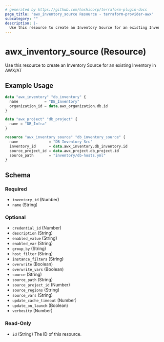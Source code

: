 ```yaml
---
# generated by https://github.com/hashicorp/terraform-plugin-docs
page_title: "awx_inventory_source Resource - terraform-provider-awx"
subcategory: ""
description: |-
  Use this resource to create an Inventory Source for an existing Inventory in AWX/AT
---
```


# awx_inventory_source (Resource)

Use this resource to create an Inventory Source for an existing Inventory in AWX/AT

## Example Usage

```terraform
data "awx_inventory" "db_inventory" {
  name            = "DB_Inventory"
  organization_id = data.awx_organization.db.id
}

data "awx_project" "db_project" {
  name = "DB_Infra"
}

resource "awx_inventory_source" "db_inventory_source" {
  name              = "DB Inventory Src"
  inventory_id      = data.awx_inventory.db_inventory.id
  source_project_id = data.awx_project.db_project.id
  source_path       = "inventory/db-hosts.yml"
}
```

<!-- schema generated by tfplugindocs -->
## Schema

### Required

- `inventory_id` (Number)
- `name` (String)

### Optional

- `credential_id` (Number)
- `description` (String)
- `enabled_value` (String)
- `enabled_var` (String)
- `group_by` (String)
- `host_filter` (String)
- `instance_filters` (String)
- `overwrite` (Boolean)
- `overwrite_vars` (Boolean)
- `source` (String)
- `source_path` (String)
- `source_project_id` (Number)
- `source_regions` (String)
- `source_vars` (String)
- `update_cache_timeout` (Number)
- `update_on_launch` (Boolean)
- `verbosity` (Number)

### Read-Only

- `id` (String) The ID of this resource.

